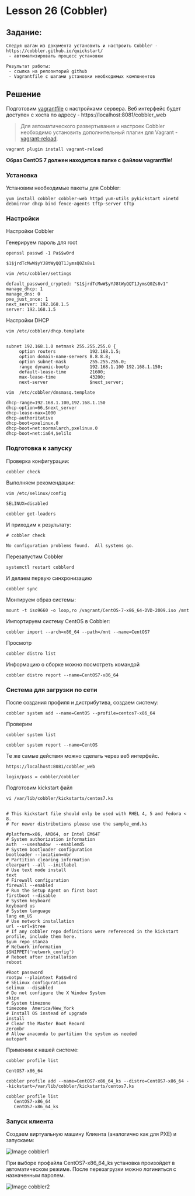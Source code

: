 # Lesson 26 (Cobbler)


## Задание:
```
Следуя шагам из документа установить и настроить Cobbler - https://cobbler.github.io/quickstart/
 - автоматизировать процесс установки

Результат работы:
 - ссылка на репозиторий github
 - Vagrantfile с шагами установки необходимых компонентов
```

## Решение

Подготовим [vagrantfile](vagrantfile) с настройками сервера. Веб интерфейс будет доступен с хоста по адресу - https://localhost:8081/cobbler_web

> Для автоматического развертывания и настроек Cobbler необходимо установить дополнительный плагин для Vagrant - [vagrant-reload](https://github.com/aidanns/vagrant-reload).

```
vagrant plugin install vagrant-reload
```

**Образ CentOS 7 должен находится в папке с файлом vagrantfile!**

### Установка 

Установим необходимые пакеты для Cobbler:

```
yum install cobbler cobbler-web httpd yum-utils pykickstart xinetd debmirror dhcp bind fence-agents tftp-server tftp
```

### Настройки 

Настройки Cobbler

Генерируем пароль для root

```
openssl passwd -1 Pa$$w0rd

$1$jrdTcMwW$yYJ8tWyQQT1JymsQ0Zs8v1
```

```
vim /etc/cobbler/settings

default_password_crypted: "$1$jrdTcMwW$yYJ8tWyQQT1JymsQ0Zs8v1"
manage_dhcp: 1
manage_dns: 0
pxe_just_once: 1
next_server: 192.168.1.5
server: 192.168.1.5
```

Настройки DHCP

```
vim /etc/cobbler/dhcp.template


subnet 192.168.1.0 netmask 255.255.255.0 {
     option routers             192.168.1.5;
     option domain-name-servers 8.8.8.8;
     option subnet-mask         255.255.255.0;
     range dynamic-bootp        192.168.1.100 192.168.1.150;
     default-lease-time         21600;
     max-lease-time             43200;
     next-server                $next_server;

```

```
vim  /etc/cobbler/dnsmasq.template 

dhcp-range=192.168.1.100,192.168.1.150
dhcp-option=66,$next_server
dhcp-lease-max=1000
dhcp-authoritative
dhcp-boot=pxelinux.0
dhcp-boot=net:normalarch,pxelinux.0
dhcp-boot=net:ia64,$elilo

```

### Подготовка к запуску

Проверка конфигурации:
```
cobbler check
```

Выполняем рекомендации:

```
vim /etc/selinux/config

SELINUX=disabled
```
```
cobbler get-loaders
```

И приходим к результату:

```
# cobbler check

No configuration problems found.  All systems go.
```

Перезапустим Cobbler

```
systemctl restart cobblerd
```

И делаем первую синхронизацию

```
cobbler sync
```

Монтируем образ системы: 

```
mount -t iso9660 -o loop,ro /vagrant/CentOS-7-x86_64-DVD-2009.iso /mnt
```

Импортируем систему CentOS в Cobbler:
```
cobbler import --arch=x86_64 --path=/mnt --name=CentOS7
```

Просмотр 

```
cobbler distro list
```

Информацию о сборке можно посмотреть командой

```
cobbler distro report --name=CentOS7-x86_64
```

### Система для загрузки по сети

После создания профиля и дистрибутива, создаем систему:
```
cobbler system add --name=CentOS --profile=centos7-x86_64
```

Проверим

```
cobbler system list

cobbler system report --name=CentOS
```

Те же самые действия можно сделать через веб интерфейс.
```
https://localhost:8081/cobbler_web

login/pass = cobbler/cobbler
```


Подготовим kickstart файл

```
vi /var/lib/cobbler/kickstarts/centos7.ks


# This kickstart file should only be used with RHEL 4, 5 and Fedora < 8.
# For newer distributions please use the sample_end.ks

#platform=x86, AMD64, or Intel EM64T
# System authorization information
auth  --useshadow  --enablemd5
# System bootloader configuration
bootloader --location=mbr
# Partition clearing information
clearpart --all --initlabel
# Use text mode install
text
# Firewall configuration
firewall --enabled
# Run the Setup Agent on first boot
firstboot --disable
# System keyboard
keyboard us
# System language
lang en_US
# Use network installation
url --url=$tree
# If any cobbler repo definitions were referenced in the kickstart profile, include them here.
$yum_repo_stanza
# Network information
$SNIPPET('network_config')
# Reboot after installation
reboot

#Root password
rootpw --plaintext Pa$$w0rd
# SELinux configuration
selinux --disabled
# Do not configure the X Window System
skipx
# System timezone
timezone  America/New_York
# Install OS instead of upgrade
install
# Clear the Master Boot Record
zerombr
# Allow anaconda to partition the system as needed
autopart
```

Применим к нашей системе:

```
cobbler profile list

CentOS7-x86_64
```

```
cobbler profile add --name=CentOS7-x86_64_ks --distro=CentOS7-x86_64 --kickstart=/var/lib/cobbler/kickstarts/centos7.ks
```

```
cobbler profile list
   CentOS7-x86_64
   CentOS7-x86_64_ks
```

### Запуск клиента

Создаем виртуальную машину Клиента (аналогично как для PXE) и запускаем:

![Image cobbler1](images/cobbler1.jpg)

При выборе профайла CentOS7-x86_64_ks установка произойдет в автоматическом режиме. После перезагрузки можно логиниться с назначенным паролем.

![Image cobbler2](images/cobbler2.jpg)
